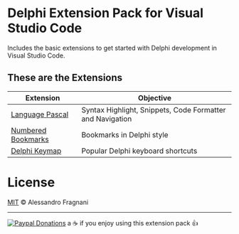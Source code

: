 # Delphi Extension Pack for Visual Studio Code

Includes the basic extensions to get started with Delphi development in Visual Studio Code.

## These are the Extensions

Extension | Objective 
--------- | ---------
[Language Pascal](https://marketplace.visualstudio.com/items?itemName=alefragnani.pascal) | Syntax Highlight, Snippets, Code Formatter and Navigation
[Numbered Bookmarks](https://marketplace.visualstudio.com/items?itemName=alefragnani.delphi-keybindings) | Bookmarks in Delphi style
[Delphi Keymap](https://marketplace.visualstudio.com/items?itemName=alefragnani.delphi-keybindings) | Popular Delphi keyboard shortcuts

# License

[MIT](LICENSE.md) &copy; Alessandro Fragnani

---

[![Paypal Donations](https://www.paypalobjects.com/en_US/i/btn/btn_donate_SM.gif)](https://www.paypal.com/cgi-bin/webscr?cmd=_donations&business=EP57F3B6FXKTU&lc=US&item_name=Alessandro%20Fragnani&item_number=vscode%20extensions&currency_code=USD&bn=PP%2dDonationsBF%3abtn_donate_SM%2egif%3aNonHosted) a :coffee: if you enjoy using this extension pack :thumbsup: